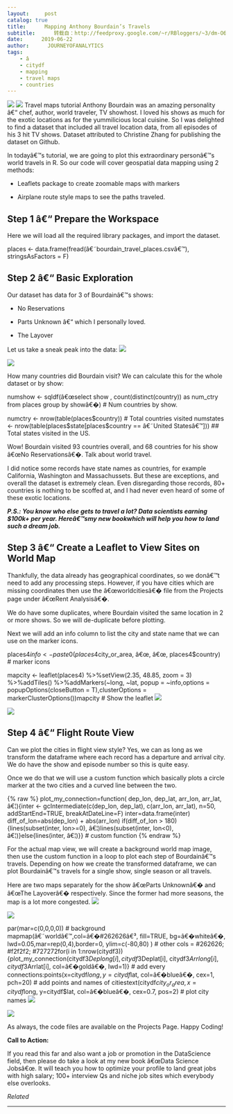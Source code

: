 ```yaml
---
layout:     post
catalog: true
title:      Mapping Anthony Bourdain’s Travels
subtitle:      转载自：http://feedproxy.google.com/~r/RBloggers/~3/dm-O6BhQuWM/
date:      2019-06-22
author:      JOURNEYOFANALYTICS
tags:
    - â
    - citydf
    - mapping
    - travel maps
    - countries
---
```






![](https://i0.wp.com/blog.journeyofanalytics.com/wp-content/uploads/2019/06/travel-1209355_1280-1024x796.jpg?resize=456%2C354&is-pending-load=1#038;ssl=1)
![](https://i0.wp.com/blog.journeyofanalytics.com/wp-content/uploads/2019/06/travel-1209355_1280-1024x796.jpg?resize=456%2C354&ssl=1)
Travel maps tutorial
Anthony Bourdain was an amazing personality â€“ chef, author, world traveler, TV showhost. I loved his shows as much for the exotic locations as for the yummilicious local cuisine. So I was delighted to find a dataset that included all travel location data, from all episodes of his 3 hit TV shows. Dataset attributed to Christine Zhang for publishing the dataset on Github.

In todayâ€™s tutorial, we are going to plot this extraordinary personâ€™s world travels in R. So our code will cover geospatial data mapping using 2 methods:

- Leaflets package to create zoomable maps with markers

- Airplane route style maps to see the paths traveled.


## Step 1 â€“ Prepare the Workspace

Here we will load all the required library packages, and import the dataset. 

places <- data.frame(fread(â€˜bourdain_travel_places.csvâ€™), stringsAsFactors = F) 

## Step 2 â€“ Basic Exploration

Our dataset has data for 3 of Bourdainâ€™s shows:

- No Reservations

- Parts Unknown â€“ which I personally loved.

- The Layover


Let us take a sneak peak into the data:
![](https://i0.wp.com/blog.journeyofanalytics.com/wp-content/uploads/2019/06/dataframe-preview.jpg?w=456&is-pending-load=1#038;ssl=1)

![](https://i0.wp.com/blog.journeyofanalytics.com/wp-content/uploads/2019/06/dataframe-preview.jpg?w=456&ssl=1)


How many countries did Bourdain visit? We can calculate this for the whole dataset or by show:

numshow <- sqldf(â€œselect show , count(distinct(country)) as num_ctry from places group by showâ€�) # Num countries by show. 

numctry <- nrow(table(places$country)) # Total countries visited numstates <- nrow(table(places$state[places$country == â€˜United Statesâ€™])) ## Total states visited in the US. 

Wow! Bourdain visited 93 countries overall, and 68 countries for his show â€œNo Reservationsâ€�. Talk about world travel. 

I did notice some records have state names as countries, for example California, Washington and Massachussets. But these are exceptions, and overall the dataset is extremely clean. Even disregarding those records, 80+ countries is nothing to be scoffed at, and I had never even heard of some of these exotic locations. 

***P.S.: You know who else gets to travel a lot? Data scientists earning $100k+ per year. Hereâ€™s******my new book******which will help you how to land such a dream job.***

## Step 3 â€“ Create a Leaflet to View Sites on World Map 

Thankfully, the data already has geographical coordinates, so we donâ€™t need to add any processing steps. However, if you have cities which are missing coordinates then use the â€œworldcitiesâ€� file from the Projects page under â€œRent Analysisâ€�. 

We do have some duplicates, where Bourdain visited the same location in 2 or more shows. So we will de-duplicate before plotting. 

Next we will add an info column to list the city and state name that we can use on the marker icons.

places4$info <- paste0(places4$city_or_area, â€œ, â€œ, places4$country) # marker icons 

mapcity <- leaflet(places4) %>%setView(2.35, 48.85, zoom = 3) %>%addTiles() %>%addMarkers(~long, ~lat, popup = ~info,options = popupOptions(closeButton = T),clusterOptions = markerClusterOptions())mapcity # Show the leaflet
![](https://i2.wp.com/blog.journeyofanalytics.com/wp-content/uploads/2019/06/travel_leaflet-1024x422.jpg?resize=456%2C188&is-pending-load=1#038;ssl=1)

![](https://i2.wp.com/blog.journeyofanalytics.com/wp-content/uploads/2019/06/travel_leaflet-1024x422.jpg?resize=456%2C188&ssl=1)


## Step 4 â€“ Flight Route View 

Can we plot the cities in flight view style? Yes, we can as long as we transform the dataframe where each record has a departure and arrival city. We do have the show and episode number so this is quite easy. 

Once we do that we will use a custom function which basically plots a circle marker at the two cities and a curved line between the two. 

{% raw %}
plot_my_connection=function( dep_lon, dep_lat, arr_lon, arr_lat, â€¦){inter <- gcIntermediate(c(dep_lon, dep_lat), c(arr_lon, arr_lat), n=50, addStartEnd=TRUE, breakAtDateLine=F) inter=data.frame(inter) diff_of_lon=abs(dep_lon) + abs(arr_lon) if(diff_of_lon > 180){lines(subset(inter, lon>=0), â€¦)lines(subset(inter, lon<0), â€¦)}else{lines(inter, â€¦)}} # custom function
{% endraw %}

For the actual map view, we will create a background world map image, then use the custom function in a loop to plot each step of Bourdainâ€™s travels. Depending on how we create the transformed dataframe, we can plot Bourdainâ€™s travels for a single show, single season or all travels. 

Here are two maps separately for the show â€œParts Unknownâ€� and â€œThe Layoverâ€� respectively. Since the former had more seasons, the map is a lot more congested. 
![](https://i0.wp.com/blog.journeyofanalytics.com/wp-content/uploads/2019/06/parts-unk-travel.jpeg?w=456&is-pending-load=1#038;ssl=1)

![](https://i0.wp.com/blog.journeyofanalytics.com/wp-content/uploads/2019/06/parts-unk-travel.jpeg?w=456&ssl=1)


par(mar=c(0,0,0,0)) # background mapmap(â€˜worldâ€™,col=â€�#262626â€³, fill=TRUE, bg=â€�whiteâ€�, lwd=0.05,mar=rep(0,4),border=0, ylim=c(-80,80) ) # other cols = #262626; #f2f2f2; #727272for(i in 1:nrow(citydf3)){plot_my_connection(citydf3$Deplong[i], citydf3$Deplat[i], citydf3$Arrlong[i], citydf3$Arrlat[i], col=â€�goldâ€�, lwd=1)} # add every connections:points(x=citydf$long, y=citydf$lat, col=â€�blueâ€�, cex=1, pch=20) # add points and names of citiestext(citydf$city_or_area, x=citydf$long, y=citydf$lat, col=â€�blueâ€�, cex=0.7, pos=2) # plot city names 
![](https://i1.wp.com/blog.journeyofanalytics.com/wp-content/uploads/2019/06/travel-layover.jpeg?w=456&is-pending-load=1#038;ssl=1)

![](https://i1.wp.com/blog.journeyofanalytics.com/wp-content/uploads/2019/06/travel-layover.jpeg?w=456&ssl=1)


As always, the code files are available on the Projects Page. Happy Coding! 

**Call to Action:**

If you read this far and also want a job or promotion in the DataScience field, then please do take a look at my new book â€œData Science Jobsâ€œ. It will teach you how to optimize your profile to land great jobs with high salary; 100+ interview Qs and niche job sites which everybody else overlooks. 


*Related*







---
